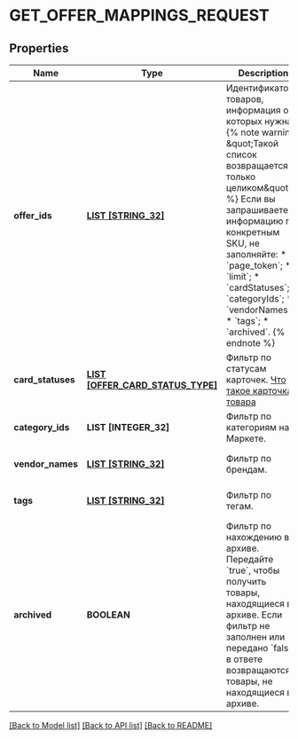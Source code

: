 # GET_OFFER_MAPPINGS_REQUEST

## Properties
Name | Type | Description | Notes
------------ | ------------- | ------------- | -------------
**offer_ids** | [**LIST [STRING_32]**](STRING_32.md) | Идентификаторы товаров, информация о которых нужна.  {% note warning \&quot;Такой список возвращается только целиком\&quot; %}  Если вы запрашиваете информацию по конкретным SKU, не заполняйте: * &#x60;page_token&#x60;; * &#x60;limit&#x60;; * &#x60;cardStatuses&#x60;; * &#x60;categoryIds&#x60;; * &#x60;vendorNames&#x60;; * &#x60;tags&#x60;; * &#x60;archived&#x60;.  {% endnote %}     | [optional] [default to null]
**card_statuses** | [**LIST [OFFER_CARD_STATUS_TYPE]**](OfferCardStatusType.md) | Фильтр по статусам карточек.  [Что такое карточка товара](https://yandex.ru/support/marketplace/assortment/content/index.html)  | [optional] [default to null]
**category_ids** | **LIST [INTEGER_32]** | Фильтр по категориям на Маркете. | [optional] [default to null]
**vendor_names** | [**LIST [STRING_32]**](STRING_32.md) | Фильтр по брендам. | [optional] [default to null]
**tags** | [**LIST [STRING_32]**](STRING_32.md) | Фильтр по тегам. | [optional] [default to null]
**archived** | **BOOLEAN** | Фильтр по нахождению в архиве.  Передайте &#x60;true&#x60;, чтобы получить товары, находящиеся в архиве. Если фильтр не заполнен или передано &#x60;false&#x60;, в ответе возвращаются товары, не находящиеся в архиве.  | [optional] [default to null]

[[Back to Model list]](../README.md#documentation-for-models) [[Back to API list]](../README.md#documentation-for-api-endpoints) [[Back to README]](../README.md)


